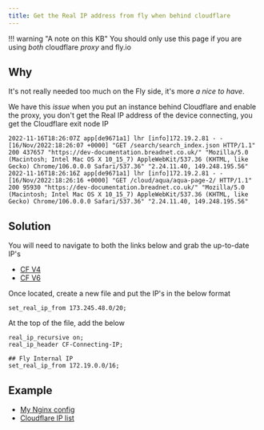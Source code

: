 ```yaml
---
title: Get the Real IP address from fly when behind cloudflare
---
```


!!! warning "A note on this KB"
    You should only use this page if you are using *both* cloudflare *proxy* and fly.io

## Why

It's not really needed too much on the Fly side, it's more *a nice to have*.

We have this *issue* when you put an instance behind Cloudflare and enable the proxy, you don't get the Real IP address of the
device connecting, you get the Cloudflare exit node IP

```shell
2022-11-16T18:26:07Z app[de9671a1] lhr [info]172.19.2.81 - - [16/Nov/2022:18:26:07 +0000] "GET /search/search_index.json HTTP/1.1" 200 437657 "https://dev-documentation.breadnet.co.uk/" "Mozilla/5.0 (Macintosh; Intel Mac OS X 10_15_7) AppleWebKit/537.36 (KHTML, like Gecko) Chrome/106.0.0.0 Safari/537.36" "2.24.11.40, 149.248.195.56"
2022-11-16T18:26:16Z app[de9671a1] lhr [info]172.19.2.81 - - [16/Nov/2022:18:26:16 +0000] "GET /cloud/aqua/aqua-page-2/ HTTP/1.1" 200 95930 "https://dev-documentation.breadnet.co.uk/" "Mozilla/5.0 (Macintosh; Intel Mac OS X 10_15_7) AppleWebKit/537.36 (KHTML, like Gecko) Chrome/106.0.0.0 Safari/537.36" "2.24.11.40, 149.248.195.56"
```

## Solution

You will need to navigate to both the links below and grab the up-to-date IP's

* [CF V4](https://www.cloudflare.com/ips-v4)
* [CF V6](https://www.cloudflare.com/ips-v6)

Once located, create a new file and put the IP's in the below format

```shell
set_real_ip_from 173.245.48.0/20;
```

At the top of the file, add the below

```shell
real_ip_recursive on;
real_ip_header CF-Connecting-IP;

## Fly Internal IP
set_real_ip_from 172.19.0.0/16;
```

## Example

* [My Nginx config](https://github.com/userbradley/documentation.breadnet.co.uk/blob/main/nginx.conf)
* [Cloudflare IP list](https://github.com/userbradley/documentation.breadnet.co.uk/blob/main/cloudflare.conf)
